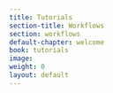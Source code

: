```yaml
---
title: Tutorials
section-title: Workflows
section: workflows
default-chapter: welcome
book: tutorials
image:
weight: 0
layout: default
---
```

